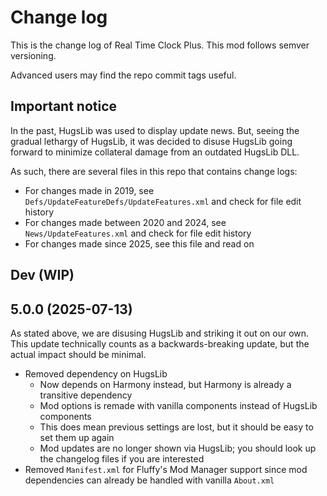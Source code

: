 # Change log
This is the change log of Real Time Clock Plus. This mod follows semver versioning.

Advanced users may find the repo commit tags useful.

## Important notice
In the past, HugsLib was used to display update news. But, seeing the gradual lethargy of HugsLib, it was decided to disuse HugsLib going forward to minimize collateral damage from an outdated HugsLib DLL.

As such, there are several files in this repo that contains change logs:
- For changes made in 2019, see `Defs/UpdateFeatureDefs/UpdateFeatures.xml` and check for file edit history
- For changes made between 2020 and 2024, see `News/UpdateFeatures.xml` and check for file edit history
- For changes made since 2025, see this file and read on

## Dev (WIP)

## 5.0.0 (2025-07-13)
As stated above, we are disusing HugsLib and striking it out on our own. This update technically counts as a backwards-breaking update, but the actual impact should be minimal.
- Removed dependency on HugsLib
  - Now depends on Harmony instead, but Harmony is already a transitive dependency
  - Mod options is remade with vanilla components instead of HugsLib components
  - This does mean previous settings are lost, but it should be easy to set them up again
  - Mod updates are no longer shown via HugsLib; you should look up the changelog files if you are interested
- Removed `Manifest.xml` for Fluffy's Mod Manager support since mod dependencies can already be handled with vanilla `About.xml`
